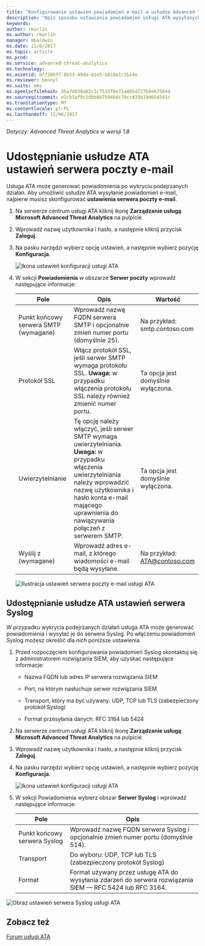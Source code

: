 ```yaml
---
title: "Konfigurowanie ustawień powiadomień e-mail w usłudze Advanced Threat Analytics | Dokumentacja firmy Microsoft"
description: "Opis sposobu ustawiania powiadomień usługi ATA wysyłanych do użytkownika (za pośrednictwem poczty e-mail lub funkcji przekazywania zdarzeń usługi ATA) w przypadku wykrycia podejrzanych działań"
keywords: 
author: rkarlin
ms.author: rkarlin
manager: mbaldwin
ms.date: 11/6/2017
ms.topic: article
ms.prod: 
ms.service: advanced-threat-analytics
ms.technology: 
ms.assetid: bff20bf7-8b53-49da-81e5-b818a1c3b24e
ms.reviewer: bennyl
ms.suite: ems
ms.openlocfilehash: 5ba7d030a82c1c7515f0e71a865d727b0e675044
ms.sourcegitcommit: e2cb3af9c1dbb0b75946dc70cc439b19d654541c
ms.translationtype: MT
ms.contentlocale: pl-PL
ms.lasthandoff: 11/06/2017
---
```

*Dotyczy: Advanced Threat Analytics w wersji 1.8*



# <a name="provide-ata-with-your-email-server-settings"></a>Udostępnianie usłudze ATA ustawień serwera poczty e-mail
Usługa ATA może generować powiadomienia po wykryciu podejrzanych działań. Aby umożliwić usłudze ATA wysyłanie powiadomień e-mail, najpierw musisz skonfigurować **ustawienia serwera poczty e-mail**.

1.  Na serwerze centrum usługi ATA kliknij ikonę **Zarządzanie usługą Microsoft Advanced Threat Analytics** na pulpicie.

2.  Wprowadź nazwę użytkownika i hasło, a następnie kliknij przycisk **Zaloguj**.

3.  Na pasku narzędzi wybierz opcję ustawień, a następnie wybierz pozycję **Konfiguracja**.

    ![Ikona ustawień konfiguracji usługi ATA](media/ATA-config-icon.png)

4.  W sekcji **Powiadomienia** w obszarze **Serwer poczty** wprowadź następujące informacje:

    |Pole|Opis|Wartość|
    |---------|---------------|---------|
    |Punkt końcowy serwera SMTP (wymagane)|Wprowadź nazwę FQDN serwera SMTP i opcjonalnie zmień numer portu (domyślnie 25).|Na przykład:<br />smtp.contoso.com|
    |Protokół SSL|Włącz protokół SSL, jeśli serwer SMTP wymaga protokołu SSL. **Uwaga:** w przypadku włączenia protokołu SSL należy również zmienić numer portu.|Ta opcja jest domyślnie wyłączona.|
    |Uwierzytelnianie|Tę opcję należy włączyć, jeśli serwer SMTP wymaga uwierzytelniania. **Uwaga:** w przypadku włączenia uwierzytelniania należy wprowadzić nazwę użytkownika i hasło konta e-mail mającego uprawnienia do nawiązywania połączeń z serwerem SMTP.|Ta opcja jest domyślnie wyłączona.|
    |Wyślij z (wymagane)|Wprowadź adres e-mail, z którego wiadomości e-mail będą wysyłane.|Na przykład:<br />ATA@contoso.com|
    ![Ilustracja ustawień serwera poczty e-mail usługi ATA](media/ata-email-server.png)

## <a name="provide-ata-with-your-syslog-server-settings"></a>Udostępnianie usłudze ATA ustawień serwera Syslog
W przypadku wykrycia podejrzanych działań usługa ATA może generować powiadomienia i wysyłać je do serwera Syslog. Po włączeniu powiadomień Syslog możesz określić dla nich poniższe ustawienia.

1.  Przed rozpoczęciem konfigurowania powiadomień Syslog skontaktuj się z administratorem rozwiązania SIEM, aby uzyskać następujące informacje:

    -   Nazwa FQDN lub adres IP serwera rozwiązania SIEM

    -   Port, na którym nasłuchuje serwer rozwiązania SIEM

    -   Transport, który ma być używany: UDP, TCP lub TLS (zabezpieczony protokół Syslog)

    -   Format przesyłania danych: RFC 3164 lub 5424

2.  Na serwerze centrum usługi ATA kliknij ikonę **Zarządzanie usługą Microsoft Advanced Threat Analytics** na pulpicie.

3.  Wprowadź nazwę użytkownika i hasło, a następnie kliknij przycisk **Zaloguj**.

4.  Na pasku narzędzi wybierz opcję ustawień, a następnie wybierz pozycję **Konfiguracja**.

    ![Ikona ustawień konfiguracji usługi ATA](media/ATA-config-icon.png)

5.  W sekcji Powiadomienia wybierz obszar **Serwer Syslog** i wprowadź następujące informacje:

    |Pole|Opis|
    |---------|---------------|
    |Punkt końcowy serwera Syslog|Wprowadź nazwę FQDN serwera Syslog i opcjonalnie zmień numer portu (domyślnie 514).|
    |Transport|Do wyboru: UDP, TCP lub TLS (zabezpieczony protokół Syslog)|
    |Format|Format używany przez usługę ATA do wysyłania zdarzeń do serwera rozwiązania SIEM — RFC 5424 lub RFC 3164.|

 ![Obraz ustawień serwera Syslog usługi ATA](media/ata-syslog-server-settings.png)



## <a name="see-also"></a>Zobacz też
[Forum usługi ATA](https://social.technet.microsoft.com/Forums/security/home?forum=mata)

